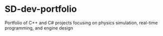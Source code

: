 # SD-dev-portfolio
Portfolio of C++ and C# projects focusing on physics simulation, real-time programming, and engine design
